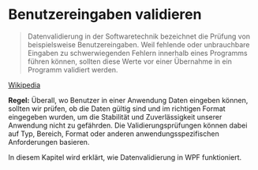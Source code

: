 # Benutzereingaben validieren

> Datenvalidierung in der Softwaretechnik bezeichnet die Prüfung von beispielsweise Benutzereingaben. Weil fehlende oder unbrauchbare Eingaben zu schwerwiegenden Fehlern innerhalb eines Programms führen können, sollten diese Werte vor einer Übernahme in ein Programm validiert werden.

[Wikipedia](https://de.wikipedia.org/wiki/Datenvalidierung)

**Regel:** Überall, wo Benutzer in einer Anwendung Daten eingeben können, sollten wir prüfen, ob die Daten gültig sind und im richtigen Format eingegeben wurden, um die Stabilität und Zuverlässigkeit unserer Anwendung nicht zu gefährden. Die Validierungsprüfungen können dabei auf Typ, Bereich, Format oder anderen anwendungsspezifischen Anforderungen basieren. 

In diesem Kapitel wird erklärt, wie Datenvalidierung in WPF funktioniert.